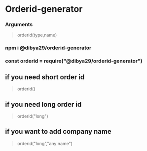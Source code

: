 # Orderid-generator

### Arguments
> orderid(type,name)

### npm i @dibya29/orderid-generator

### const orderid = require("@dibya29/orderid-generator")

## if you need short order id

> orderid()

## if you need long order id

> orderid("long")

## if you want to add company name

> orderid("long","any name")
